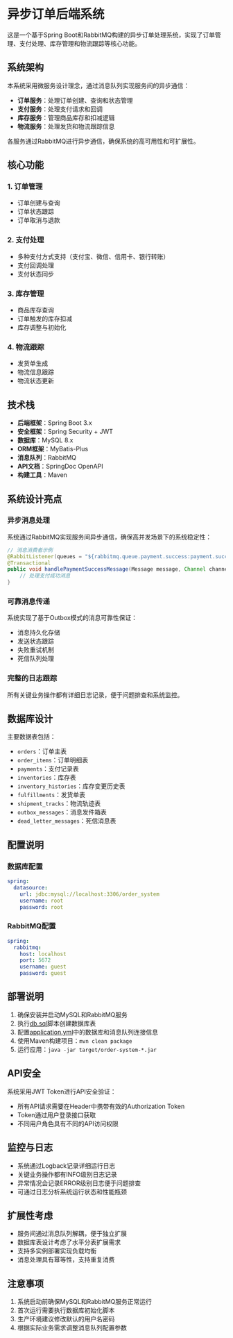 # 异步订单后端系统

这是一个基于Spring Boot和RabbitMQ构建的异步订单处理系统，实现了订单管理、支付处理、库存管理和物流跟踪等核心功能。

## 系统架构

本系统采用微服务设计理念，通过消息队列实现服务间的异步通信：

- **订单服务**：处理订单创建、查询和状态管理
- **支付服务**：处理支付请求和回调
- **库存服务**：管理商品库存和扣减逻辑
- **物流服务**：处理发货和物流跟踪信息

各服务通过RabbitMQ进行异步通信，确保系统的高可用性和可扩展性。

## 核心功能

### 1. 订单管理
- 订单创建与查询
- 订单状态跟踪
- 订单取消与退款

### 2. 支付处理
- 多种支付方式支持（支付宝、微信、信用卡、银行转账）
- 支付回调处理
- 支付状态同步

### 3. 库存管理
- 商品库存查询
- 订单触发的库存扣减
- 库存调整与初始化

### 4. 物流跟踪
- 发货单生成
- 物流信息跟踪
- 物流状态更新

## 技术栈

- **后端框架**：Spring Boot 3.x
- **安全框架**：Spring Security + JWT
- **数据库**：MySQL 8.x
- **ORM框架**：MyBatis-Plus
- **消息队列**：RabbitMQ
- **API文档**：SpringDoc OpenAPI
- **构建工具**：Maven

## 系统设计亮点

### 异步消息处理
系统通过RabbitMQ实现服务间异步通信，确保高并发场景下的系统稳定性：

```java
// 消息消费者示例
@RabbitListener(queues = "${rabbitmq.queue.payment.success:payment.success.queue}", ackMode = "MANUAL")
@Transactional
public void handlePaymentSuccessMessage(Message message, Channel channel) {
    // 处理支付成功消息
}
```


### 可靠消息传递
系统实现了基于Outbox模式的消息可靠性保证：

- 消息持久化存储
- 发送状态跟踪
- 失败重试机制
- 死信队列处理

### 完整的日志跟踪
所有关键业务操作都有详细日志记录，便于问题排查和系统监控。

## 数据库设计

主要数据表包括：

- `orders`：订单主表
- `order_items`：订单明细表
- `payments`：支付记录表
- `inventories`：库存表
- `inventory_histories`：库存变更历史表
- `fulfillments`：发货单表
- `shipment_tracks`：物流轨迹表
- `outbox_messages`：消息发件箱表
- `dead_letter_messages`：死信消息表

## 配置说明

### 数据库配置
```yaml
spring:
  datasource:
    url: jdbc:mysql://localhost:3306/order_system
    username: root
    password: root
```


### RabbitMQ配置
```yaml
spring:
  rabbitmq:
    host: localhost
    port: 5672
    username: guest
    password: guest
```


## 部署说明

1. 确保安装并启动MySQL和RabbitMQ服务
2. 执行[db.sql](file://D:\Zewang\PROJECTS\order-system\target\classes\db.sql)脚本创建数据库表
3. 配置[application.yml](file://D:\Zewang\PROJECTS\order-system\target\classes\application.yml)中的数据库和消息队列连接信息
4. 使用Maven构建项目：`mvn clean package`
5. 运行应用：`java -jar target/order-system-*.jar`

## API安全

系统采用JWT Token进行API安全验证：
- 所有API请求需要在Header中携带有效的Authorization Token
- Token通过用户登录接口获取
- 不同用户角色具有不同的API访问权限

## 监控与日志

- 系统通过Logback记录详细运行日志
- 关键业务操作都有INFO级别日志记录
- 异常情况会记录ERROR级别日志便于问题排查
- 可通过日志分析系统运行状态和性能瓶颈

## 扩展性考虑

- 服务间通过消息队列解耦，便于独立扩展
- 数据库表设计考虑了水平分表扩展需求
- 支持多实例部署实现负载均衡
- 消息处理具有幂等性，支持重复消费

## 注意事项

1. 系统启动前确保MySQL和RabbitMQ服务正常运行
2. 首次运行需要执行数据库初始化脚本
3. 生产环境建议修改默认的用户名密码
4. 根据实际业务需求调整消息队列配置参数
